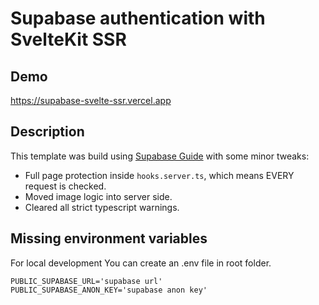 # Supabase authentication with SvelteKit SSR

## Demo
https://supabase-svelte-ssr.vercel.app

## Description

This template was build using [Supabase Guide](https://supabase.com/docs/guides/getting-started/tutorials/with-sveltekit) with some minor tweaks:

- Full page protection inside `hooks.server.ts`, which means EVERY request is checked.
- Moved image logic into server side.
- Cleared all strict typescript warnings.

## Missing environment variables

For local development You can create an .env file in root folder.

```
PUBLIC_SUPABASE_URL='supabase url'
PUBLIC_SUPABASE_ANON_KEY='supabase anon key'
```

